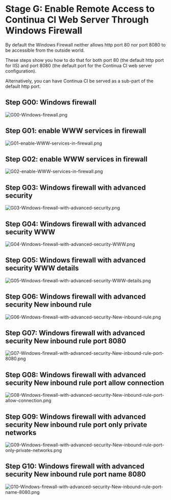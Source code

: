 # Stage G: Enable Remote Access to Continua CI Web Server Through Windows Firewall

By default the Windows Firewall neither allows http port 80 nor port 8080 to be accessible from the outside world.

These steps show you how to do that for both port 80 (the default http port for IIS) and port 8080 (the default port for the Continua CI web server configuration).

Alternatively, you can have Continua CI be served as a sub-part of the default http port. 

## Step G00: Windows firewall
![G00-Windows-firewall.png](Stage-G-Continua-CI-Enable-Remote-Access-Through-Windows-Firewall\G00-Windows-firewall.png)

## Step G01: enable WWW services in firewall
![G01-enable-WWW-services-in-firewall.png](Stage-G-Continua-CI-Enable-Remote-Access-Through-Windows-Firewall\G01-enable-WWW-services-in-firewall.png)

## Step G02: enable WWW services in firewall
![G02-enable-WWW-services-in-firewall.png](Stage-G-Continua-CI-Enable-Remote-Access-Through-Windows-Firewall\G02-enable-WWW-services-in-firewall.png)

## Step G03: Windows firewall with advanced security
![G03-Windows-firewall-with-advanced-security.png](Stage-G-Continua-CI-Enable-Remote-Access-Through-Windows-Firewall\G03-Windows-firewall-with-advanced-security.png)

## Step G04: Windows firewall with advanced security WWW
![G04-Windows-firewall-with-advanced-security-WWW.png](Stage-G-Continua-CI-Enable-Remote-Access-Through-Windows-Firewall\G04-Windows-firewall-with-advanced-security-WWW.png)

## Step G05: Windows firewall with advanced security WWW details
![G05-Windows-firewall-with-advanced-security-WWW-details.png](Stage-G-Continua-CI-Enable-Remote-Access-Through-Windows-Firewall\G05-Windows-firewall-with-advanced-security-WWW-details.png)

## Step G06: Windows firewall with advanced security New inbound rule
![G06-Windows-firewall-with-advanced-security-New-inbound-rule.png](Stage-G-Continua-CI-Enable-Remote-Access-Through-Windows-Firewall\G06-Windows-firewall-with-advanced-security-New-inbound-rule.png)

## Step G07: Windows firewall with advanced security New inbound rule port 8080
![G07-Windows-firewall-with-advanced-security-New-inbound-rule-port-8080.png](Stage-G-Continua-CI-Enable-Remote-Access-Through-Windows-Firewall\G07-Windows-firewall-with-advanced-security-New-inbound-rule-port-8080.png)

## Step G08: Windows firewall with advanced security New inbound rule port allow connection
![G08-Windows-firewall-with-advanced-security-New-inbound-rule-port-allow-connection.png](Stage-G-Continua-CI-Enable-Remote-Access-Through-Windows-Firewall\G08-Windows-firewall-with-advanced-security-New-inbound-rule-port-allow-connection.png)

## Step G09: Windows firewall with advanced security New inbound rule port only private networks
![G09-Windows-firewall-with-advanced-security-New-inbound-rule-port-only-private-networks.png](Stage-G-Continua-CI-Enable-Remote-Access-Through-Windows-Firewall\G09-Windows-firewall-with-advanced-security-New-inbound-rule-port-only-private-networks.png)

## Step G10: Windows firewall with advanced security New inbound rule port name 8080
![G10-Windows-firewall-with-advanced-security-New-inbound-rule-port-name-8080.png](Stage-G-Continua-CI-Enable-Remote-Access-Through-Windows-Firewall\G10-Windows-firewall-with-advanced-security-New-inbound-rule-port-name-8080.png)
